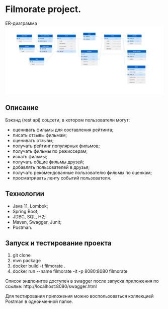 # Filmorate project.
ER-диаграмма
![](src/main/resources/db_scheme.png)


## Описание
Бэкэнд (rest api) соцсети, в котором пользователи могут:
- оценивать фильмы для составления рейтинга;
- писать отзывы фильмам;
- оценивать отзывы;
- получать рейтинг популярных фильмов;
- получать фильмы по режиссерам;
- искать фильмы;
- получать общие фильмы друзей;
- добавлять пользователей в друзья;
- получать рекомендованные пользователю фильмы по оценкам;
- просматривать ленту событий пользователя.

## Технологии
- Java 11, Lombok;
- Spring Boot;
- JDBC, SQL, H2;
- Maven, Swagger, Junit;
- Postman.

## Запуск и тестирование проекта
1. git clone
2. mvn package
3. docker build -t filmorate .
4. docker run --name filmorate -it -p 8080:8080 filmorate

Список эндпоинтов доступен в swagger после запуска приложения по ссылке:
http://localhost:8080/swagger.html

Для тестирования приложения можно воспользоваться коллекцией Postman в одноименной папке.

